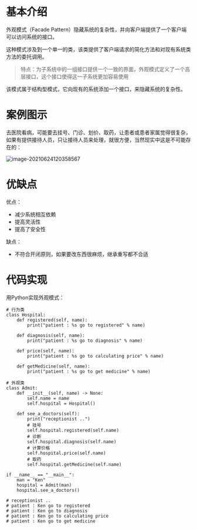 # 基本介绍

外观模式（Facade Pattern）隐藏系统的复杂性，并向客户端提供了一个客户端可以访问系统的接口。

这种模式涉及到一个单一的类，该类提供了客户端请求的简化方法和对现有系统类方法的委托调用。



> 特点：为子系统中的一组接口提供一个一致的界面，外观模式定义了一个高层接口，这个接口使得这一子系统更加容易使用



该模式属于结构型模式，它向现有的系统添加一个接口，来隐藏系统的复杂性。

# 案例图示

去医院看病，可能要去挂号、门诊、划价、取药，让患者或患者家属觉得很复杂，如果有提供接待人员，只让接待人员来处理，就很方便，当然现实中这是不可能存在的：

![image-20210624120358567](https://images-1302522496.cos.ap-nanjing.myqcloud.com/img/image-20210624120358567.png)



# 优缺点

优点：

- 减少系统相互依赖
- 提高灵活性
- 提高了安全性

缺点：

- 不符合开闭原则，如果要改东西很麻烦，继承重写都不合适



# 代码实现

用Python实现外观模式：

```
# 行为类
class Hospital:
    def registered(self, name):
        print("patient : %s go to registered" % name)

    def diagnosis(self, name):
        print("patient : %s go to diagnosis" % name)

    def price(self, name):
        print("patient : %s go to calculating price" % name)

    def getMedicine(self, name):
        print("patient : %s go to get medicine" % name)

# 外观类
class Admit:
    def __init__(self, name) -> None:
        self.name = name
        self.hospital = Hospital()

    def see_a_doctors(self):
        print("receptionist ..")
        # 挂号
        self.hospital.registered(self.name)
        # 诊断
        self.hospital.diagnosis(self.name)
        # 计算价格
        self.hospital.price(self.name)
        # 取药
        self.hospital.getMedicine(self.name)

if __name__ == "__main__":
    man = "Ken"
    hospital = Admit(man)
    hospital.see_a_doctors()

# receptionist ..
# patient : Ken go to registered
# patient : Ken go to diagnosis
# patient : Ken go to calculating price
# patient : Ken go to get medicine
```

